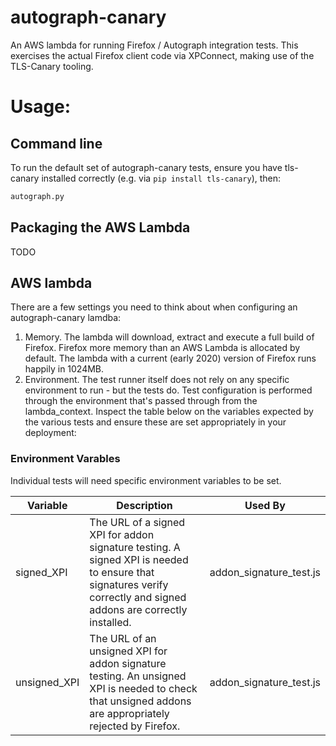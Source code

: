 # autograph-canary
An AWS lambda for running Firefox / Autograph integration tests. This exercises the actual Firefox client code via XPConnect, making use of the TLS-Canary tooling.

# Usage:
## Command line
To run the default set of autograph-canary tests, ensure you have tls-canary installed correctly (e.g. via `pip install tls-canary`), then:

```bash
autograph.py
```

## Packaging the AWS Lambda
TODO

## AWS lambda
There are a few settings you need to think about when configuring an autograph-canary lamdba:
1. Memory. The lambda will download, extract and execute a full build of Firefox. Firefox more memory than an AWS Lambda is allocated by default. The lambda with a current (early 2020) version of Firefox runs happily in 1024MB.
2. Environment. The test runner itself does not rely on any specific environment to run - but the tests do. Test configuration is performed through the environment that's passed through from the lambda_context. Inspect the table below on the variables expected by the various tests and ensure these are set appropriately in your deployment:

### Environment Varables
Individual tests will need specific environment variables to be set.

Variable | Description | Used By
---------|-------------|--------
signed_XPI | The URL of a signed XPI for addon signature testing. A signed XPI is needed to ensure that signatures verify correctly and signed addons are correctly installed. | addon_signature_test.js
unsigned_XPI | The URL of an unsigned XPI for addon signature testing. An unsigned XPI is needed to check that unsigned addons are appropriately rejected by Firefox. | addon_signature_test.js
